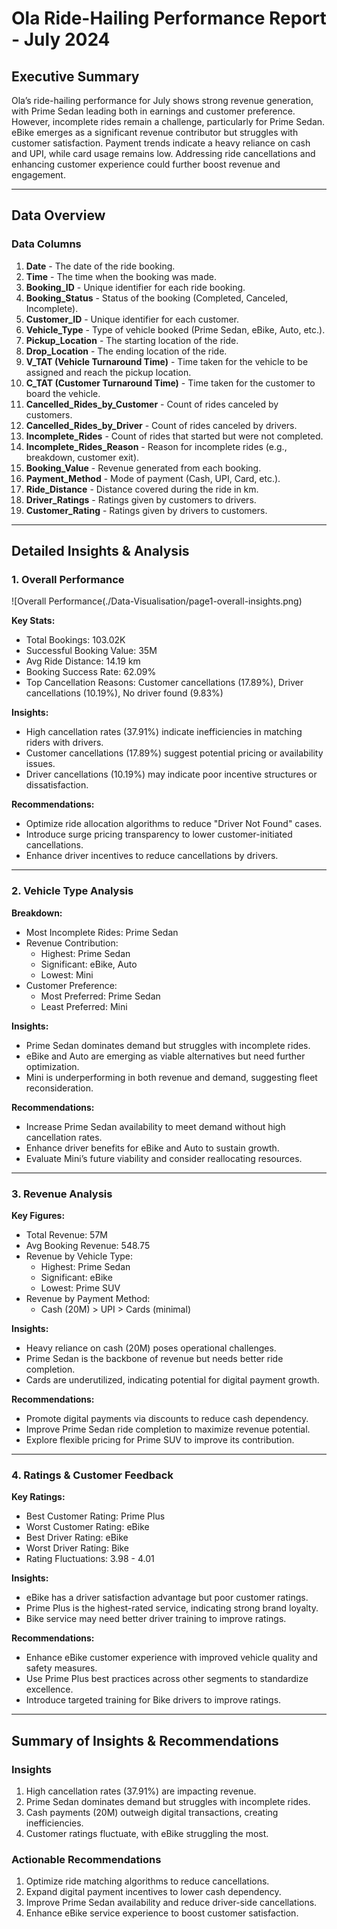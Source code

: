 
# Ola Ride-Hailing Performance Report - July 2024

## Executive Summary  
Ola’s ride-hailing performance for July shows strong revenue generation, with Prime Sedan leading both in earnings and customer preference. However, incomplete rides remain a challenge, particularly for Prime Sedan. eBike emerges as a significant revenue contributor but struggles with customer satisfaction. Payment trends indicate a heavy reliance on cash and UPI, while card usage remains low. Addressing ride cancellations and enhancing customer experience could further boost revenue and engagement.  

---

## Data Overview  

### Data Columns  
1. **Date** - The date of the ride booking.  
2. **Time** - The time when the booking was made.  
3. **Booking_ID** - Unique identifier for each ride booking.  
4. **Booking_Status** - Status of the booking (Completed, Canceled, Incomplete).  
5. **Customer_ID** - Unique identifier for each customer.  
6. **Vehicle_Type** - Type of vehicle booked (Prime Sedan, eBike, Auto, etc.).  
7. **Pickup_Location** - The starting location of the ride.  
8. **Drop_Location** - The ending location of the ride.  
9. **V_TAT (Vehicle Turnaround Time)** - Time taken for the vehicle to be assigned and reach the pickup location.  
10. **C_TAT (Customer Turnaround Time)** - Time taken for the customer to board the vehicle.  
11. **Cancelled_Rides_by_Customer** - Count of rides canceled by customers.  
12. **Cancelled_Rides_by_Driver** - Count of rides canceled by drivers.  
13. **Incomplete_Rides** - Count of rides that started but were not completed.  
14. **Incomplete_Rides_Reason** - Reason for incomplete rides (e.g., breakdown, customer exit).  
15. **Booking_Value** - Revenue generated from each booking.  
16. **Payment_Method** - Mode of payment (Cash, UPI, Card, etc.).  
17. **Ride_Distance** - Distance covered during the ride in km.  
18. **Driver_Ratings** - Ratings given by customers to drivers.  
19. **Customer_Rating** - Ratings given by drivers to customers.  

---

## Detailed Insights & Analysis  

### 1. Overall Performance  
![Overall Performance(./Data-Visualisation/page1-overall-insights.png)

**Key Stats:**  
- Total Bookings: 103.02K  
- Successful Booking Value: 35M  
- Avg Ride Distance: 14.19 km  
- Booking Success Rate: 62.09%  
- Top Cancellation Reasons: Customer cancellations (17.89%), Driver cancellations (10.19%), No driver found (9.83%)  

**Insights:**  
- High cancellation rates (37.91%) indicate inefficiencies in matching riders with drivers.  
- Customer cancellations (17.89%) suggest potential pricing or availability issues.  
- Driver cancellations (10.19%) may indicate poor incentive structures or dissatisfaction.  

**Recommendations:**  
- Optimize ride allocation algorithms to reduce "Driver Not Found" cases.  
- Introduce surge pricing transparency to lower customer-initiated cancellations.  
- Enhance driver incentives to reduce cancellations by drivers.  

---

### 2. Vehicle Type Analysis  
**Breakdown:**  
- Most Incomplete Rides: Prime Sedan  
- Revenue Contribution:  
  - Highest: Prime Sedan  
  - Significant: eBike, Auto  
  - Lowest: Mini  
- Customer Preference:  
  - Most Preferred: Prime Sedan  
  - Least Preferred: Mini  

**Insights:**  
- Prime Sedan dominates demand but struggles with incomplete rides.  
- eBike and Auto are emerging as viable alternatives but need further optimization.  
- Mini is underperforming in both revenue and demand, suggesting fleet reconsideration.  

**Recommendations:**  
- Increase Prime Sedan availability to meet demand without high cancellation rates.  
- Enhance driver benefits for eBike and Auto to sustain growth.  
- Evaluate Mini’s future viability and consider reallocating resources.  

---

### 3. Revenue Analysis  
**Key Figures:**  
- Total Revenue: 57M  
- Avg Booking Revenue: 548.75  
- Revenue by Vehicle Type:  
  - Highest: Prime Sedan  
  - Significant: eBike  
  - Lowest: Prime SUV  
- Revenue by Payment Method:  
  - Cash (20M) > UPI > Cards (minimal)  

**Insights:**  
- Heavy reliance on cash (20M) poses operational challenges.  
- Prime Sedan is the backbone of revenue but needs better ride completion.  
- Cards are underutilized, indicating potential for digital payment growth.  

**Recommendations:**  
- Promote digital payments via discounts to reduce cash dependency.  
- Improve Prime Sedan ride completion to maximize revenue potential.  
- Explore flexible pricing for Prime SUV to improve its contribution.  

---

### 4. Ratings & Customer Feedback  
**Key Ratings:**  
- Best Customer Rating: Prime Plus  
- Worst Customer Rating: eBike  
- Best Driver Rating: eBike  
- Worst Driver Rating: Bike  
- Rating Fluctuations: 3.98 - 4.01  

**Insights:**  
- eBike has a driver satisfaction advantage but poor customer ratings.  
- Prime Plus is the highest-rated service, indicating strong brand loyalty.  
- Bike service may need better driver training to improve ratings.  

**Recommendations:**  
- Enhance eBike customer experience with improved vehicle quality and safety measures.  
- Use Prime Plus best practices across other segments to standardize excellence.  
- Introduce targeted training for Bike drivers to improve ratings.  

---

## Summary of Insights & Recommendations  

### Insights  
1. High cancellation rates (37.91%) are impacting revenue.  
2. Prime Sedan dominates demand but struggles with incomplete rides.  
3. Cash payments (20M) outweigh digital transactions, creating inefficiencies.  
4. Customer ratings fluctuate, with eBike struggling the most.  

### Actionable Recommendations  
1. Optimize ride matching algorithms to reduce cancellations.  
2. Expand digital payment incentives to lower cash dependency.  
3. Improve Prime Sedan availability and reduce driver-side cancellations.  
4. Enhance eBike service experience to boost customer satisfaction.  
